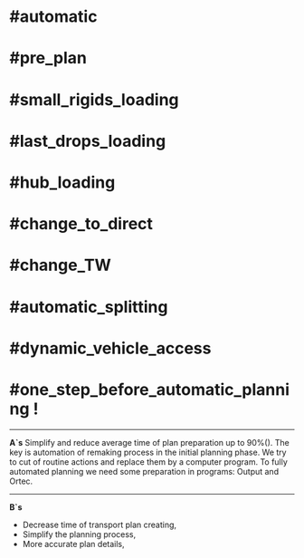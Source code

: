 # **#automatic**
# **#pre_plan**
# **#small_rigids_loading**
# **#last_drops_loading**
# **#hub_loading**
# **#change_to_direct**
# **#change_TW**
# **#automatic_splitting**
# **#dynamic_vehicle_access**

# **#one_step_before_automatic_planning !**
_____
**A`s**
Simplify and reduce average time of plan preparation up to 90%().
The key is automation of remaking process in the initial planning phase. We try to cut of routine actions and replace them by a computer program. To fully automated planning we need some preparation in programs: Output and Ortec.

______
**B`s**

- Decrease time of transport plan creating,
- Simplify the planning process,
- More accurate plan details,